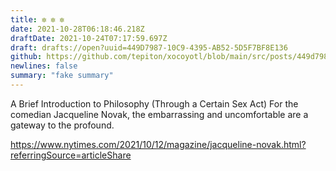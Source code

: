 ```yaml
---
title: ✼ ✼ ✼
date: 2021-10-28T06:18:46.218Z
draftDate: 2021-10-24T07:17:59.697Z
draft: drafts://open?uuid=449D7987-10C9-4395-AB52-5D5F7BF8E136
github: https://github.com/tepiton/xocoyotl/blob/main/src/posts/449d7987-10c9-4395-ab52-5d5f7bf8e136.md
newlines: false
summary: "fake summary"
---
```


A Brief Introduction to Philosophy (Through a Certain Sex Act)
For the comedian Jacqueline Novak, the embarrassing and uncomfortable are a gateway to the profound.


https://www.nytimes.com/2021/10/12/magazine/jacqueline-novak.html?referringSource=articleShare
